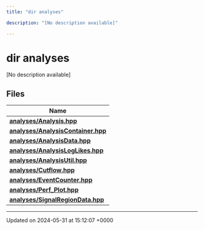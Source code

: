 ```yaml
---
title: "dir analyses"

description: "[No description available]"

---
```


# dir analyses

[No description available]

## Files

| Name           |
| -------------- |
| **[analyses/Analysis.hpp](/documentation/code/files/analysis_8hpp/#file-analyses-analysis-hpp)**  |
| **[analyses/AnalysisContainer.hpp](/documentation/code/files/analysiscontainer_8hpp/#file-analyses-analysiscontainer-hpp)**  |
| **[analyses/AnalysisData.hpp](/documentation/code/files/analysisdata_8hpp/#file-analyses-analysisdata-hpp)**  |
| **[analyses/AnalysisLogLikes.hpp](/documentation/code/files/analysisloglikes_8hpp/#file-analyses-analysisloglikes-hpp)**  |
| **[analyses/AnalysisUtil.hpp](/documentation/code/files/analysisutil_8hpp/#file-analyses-analysisutil-hpp)**  |
| **[analyses/Cutflow.hpp](/documentation/code/files/cutflow_8hpp/#file-analyses-cutflow-hpp)**  |
| **[analyses/EventCounter.hpp](/documentation/code/files/eventcounter_8hpp/#file-analyses-eventcounter-hpp)**  |
| **[analyses/Perf_Plot.hpp](/documentation/code/files/perf__plot_8hpp/#file-analyses-perf-plot-hpp)**  |
| **[analyses/SignalRegionData.hpp](/documentation/code/files/signalregiondata_8hpp/#file-analyses-signalregiondata-hpp)**  |






-------------------------------

Updated on 2024-05-31 at 15:12:07 +0000
